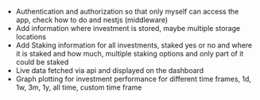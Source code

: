 - Authentication and authorization so that only myself can access the app, check how to do and nestjs (middleware)
- Add information where investment is stored, maybe multiple storage locations
- Add Staking information for all investments, staked yes or no and where it is staked and how much, multiple staking options and only part of it could be staked
- Live data fetched via api and displayed on the dashboard
- Graph plotting for investment performance for different time frames, 1d, 1w, 3m, 1y, all time, custom time frame
